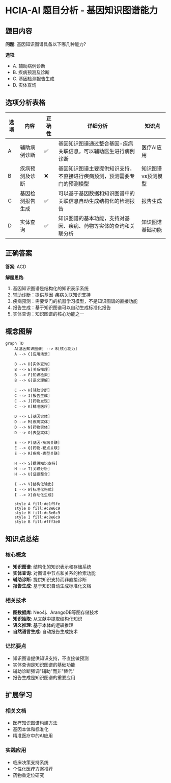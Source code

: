 # HCIA-AI 题目分析 - 基因知识图谱能力

## 题目内容

**问题**: 基因知识图谱具备以下哪几种能力?

**选项**:
- A. 辅助病例诊断
- B. 疾病预测及诊断
- C. 基因检测报告生成
- D. 实体查询

## 选项分析表格

| 选项 | 内容 | 正确性 | 详细分析 | 知识点 |
|------|------|--------|----------|--------|
| A | 辅助病例诊断 | ✅ | 基因知识图谱通过整合基因-疾病关联信息，可以辅助医生进行病例诊断 | 医疗AI应用 |
| B | 疾病预测及诊断 | ❌ | 基因知识图谱主要提供知识支持，不直接进行疾病预测，预测需要专门的预测模型 | 知识图谱vs预测模型 |
| C | 基因检测报告生成 | ✅ | 可以基于基因数据和知识图谱中的关联信息自动生成结构化的检测报告 | 报告生成 |
| D | 实体查询 | ✅ | 知识图谱的基本功能，支持对基因、疾病、药物等实体的查询和关联分析 | 知识图谱基础功能 |

## 正确答案
**答案**: ACD

**解题思路**: 
1. 基因知识图谱是结构化的知识表示系统
2. 辅助诊断：提供基因-疾病关联知识支持
3. 疾病预测：需要专门的机器学习模型，不是知识图谱的直接功能
4. 报告生成：基于知识图谱可以自动生成标准化报告
5. 实体查询：知识图谱的核心功能之一

## 概念图解

```mermaid
graph TD
    A[基因知识图谱] --> B[核心能力]
    A --> C[应用场景]
    
    B --> D[实体查询]
    B --> E[关系推理]
    B --> F[知识检索]
    B --> G[语义理解]
    
    C --> H[辅助诊断]
    C --> I[报告生成]
    C --> J[药物发现]
    C --> K[精准医疗]
    
    D --> L[基因实体]
    D --> M[疾病实体]
    D --> N[药物实体]
    D --> O[表型实体]
    
    E --> P[基因-疾病关联]
    E --> Q[药物-靶点关联]
    E --> R[疾病-表型关联]
    
    H --> S[提供知识支持]
    H --> T[关联分析]
    H --> U[证据整合]
    
    I --> V[结构化输出]
    I --> W[标准化格式]
    I --> X[自动化生成]
    
    style A fill:#e1f5fe
    style D fill:#c8e6c9
    style H fill:#c8e6c9
    style I fill:#c8e6c9
    style B fill:#fff3e0
```

## 知识点总结

### 核心概念
- **知识图谱**: 结构化的知识表示和存储系统
- **实体查询**: 对图谱中节点和关系的检索功能
- **辅助诊断**: 提供知识支持而非直接诊断
- **报告生成**: 基于知识自动生成标准化文档

### 相关技术
- **图数据库**: Neo4j、ArangoDB等图存储技术
- **知识抽取**: 从文献中提取结构化知识
- **语义推理**: 基于本体的逻辑推理
- **自然语言生成**: 自动报告生成技术

### 记忆要点
- 知识图谱提供知识支持，不直接做预测
- 实体查询是知识图谱的基础功能
- 辅助诊断强调"辅助"而非"替代"
- 报告生成是知识图谱的重要应用

## 扩展学习

### 相关文档
- 医疗知识图谱构建方法
- 基因本体和标准化
- 精准医疗中的AI应用

### 实践应用
- 临床决策支持系统
- 个性化医疗方案推荐
- 药物重定位研究